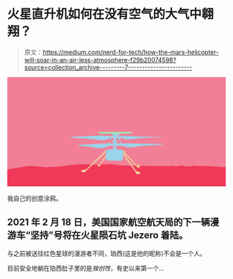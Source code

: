 # 火星直升机如何在没有空气的大气中翱翔？

> 原文：<https://medium.com/nerd-for-tech/how-the-mars-helicopter-will-soar-in-an-air-less-atmosphere-f29b20074598?source=collection_archive---------7----------------------->

![](img/d148ade640cd6b47df69203eb537eed0.png)

我自己的创意涂鸦。

## 2021 年 2 月 18 日，美国国家航空航天局的下一辆漫游车“坚持”号将在火星陨石坑 Jezero 着陆。

与之前被送往红色星球的漫游者不同，珀西(这是他的昵称)不会是一个人。

目前安全地躺在珀西肚子里的是*独创性*，有史以来第一个…